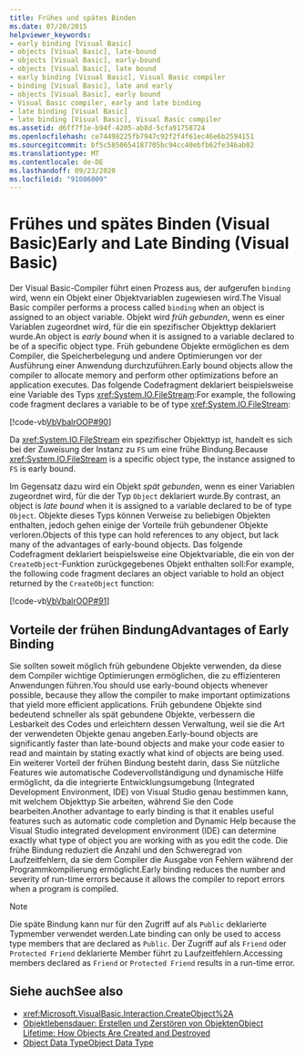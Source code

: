```yaml
---
title: Frühes und spätes Binden
ms.date: 07/20/2015
helpviewer_keywords:
- early binding [Visual Basic]
- objects [Visual Basic], late-bound
- objects [Visual Basic], early-bound
- objects [Visual Basic], late bound
- early binding [Visual Basic], Visual Basic compiler
- binding [Visual Basic], late and early
- objects [Visual Basic], early bound
- Visual Basic compiler, early and late binding
- late binding [Visual Basic]
- late binding [Visual Basic], Visual Basic compiler
ms.assetid: d6ff7f1e-b94f-4205-ab8d-5cfa91758724
ms.openlocfilehash: ce74498225fb7947c92f2f4f61ec46e6b2594151
ms.sourcegitcommit: bf5c5850654187705bc94cc40ebfb62fe346ab02
ms.translationtype: MT
ms.contentlocale: de-DE
ms.lasthandoff: 09/23/2020
ms.locfileid: "91086009"
---
```

# <a name="early-and-late-binding-visual-basic"></a><span data-ttu-id="1b538-102">Frühes und spätes Binden (Visual Basic)</span><span class="sxs-lookup"><span data-stu-id="1b538-102">Early and Late Binding (Visual Basic)</span></span>

<span data-ttu-id="1b538-103">Der Visual Basic-Compiler führt einen Prozess aus, der aufgerufen `binding` wird, wenn ein Objekt einer Objektvariablen zugewiesen wird.</span><span class="sxs-lookup"><span data-stu-id="1b538-103">The Visual Basic compiler performs a process called `binding` when an object is assigned to an object variable.</span></span> <span data-ttu-id="1b538-104">Objekt wird *früh gebunden*, wenn es einer Variablen zugeordnet wird, für die ein spezifischer Objekttyp deklariert wurde.</span><span class="sxs-lookup"><span data-stu-id="1b538-104">An object is *early bound* when it is assigned to a variable declared to be of a specific object type.</span></span> <span data-ttu-id="1b538-105">Früh gebundene Objekte ermöglichen es dem Compiler, die Speicherbelegung und andere Optimierungen vor der Ausführung einer Anwendung durchzuführen.</span><span class="sxs-lookup"><span data-stu-id="1b538-105">Early bound objects allow the compiler to allocate memory and perform other optimizations before an application executes.</span></span> <span data-ttu-id="1b538-106">Das folgende Codefragment deklariert beispielsweise eine Variable des Typs <xref:System.IO.FileStream>:</span><span class="sxs-lookup"><span data-stu-id="1b538-106">For example, the following code fragment declares a variable to be of type <xref:System.IO.FileStream>:</span></span>  
  
 [!code-vb[VbVbalrOOP#90](~/samples/snippets/visualbasic/VS_Snippets_VBCSharp/VbVbalrOOP/VB/OOP.vb#90)]  
  
 <span data-ttu-id="1b538-107">Da <xref:System.IO.FileStream> ein spezifischer Objekttyp ist, handelt es sich bei der Zuweisung der Instanz zu `FS` um eine frühe Bindung.</span><span class="sxs-lookup"><span data-stu-id="1b538-107">Because <xref:System.IO.FileStream> is a specific object type, the instance assigned to `FS` is early bound.</span></span>  
  
 <span data-ttu-id="1b538-108">Im Gegensatz dazu wird ein Objekt *spät gebunden*, wenn es einer Variablen zugeordnet wird, für die der Typ `Object` deklariert wurde.</span><span class="sxs-lookup"><span data-stu-id="1b538-108">By contrast, an object is *late bound* when it is assigned to a variable declared to be of type `Object`.</span></span> <span data-ttu-id="1b538-109">Objekte dieses Typs können Verweise zu beliebigen Objekten enthalten, jedoch gehen einige der Vorteile früh gebundener Objekte verloren.</span><span class="sxs-lookup"><span data-stu-id="1b538-109">Objects of this type can hold references to any object, but lack many of the advantages of early-bound objects.</span></span> <span data-ttu-id="1b538-110">Das folgende Codefragment deklariert beispielsweise eine Objektvariable, die ein von der `CreateObject`-Funktion zurückgegebenes Objekt enthalten soll:</span><span class="sxs-lookup"><span data-stu-id="1b538-110">For example, the following code fragment declares an object variable to hold an object returned by the `CreateObject` function:</span></span>  
  
 [!code-vb[VbVbalrOOP#91](~/samples/snippets/visualbasic/VS_Snippets_VBCSharp/VbVbalrOOP/VB/LateBinding.vb#91)]  
  
## <a name="advantages-of-early-binding"></a><span data-ttu-id="1b538-111">Vorteile der frühen Bindung</span><span class="sxs-lookup"><span data-stu-id="1b538-111">Advantages of Early Binding</span></span>  

 <span data-ttu-id="1b538-112">Sie sollten soweit möglich früh gebundene Objekte verwenden, da diese dem Compiler wichtige Optimierungen ermöglichen, die zu effizienteren Anwendungen führen.</span><span class="sxs-lookup"><span data-stu-id="1b538-112">You should use early-bound objects whenever possible, because they allow the compiler to make important optimizations that yield more efficient applications.</span></span> <span data-ttu-id="1b538-113">Früh gebundene Objekte sind bedeutend schneller als spät gebundene Objekte, verbessern die Lesbarkeit des Codes und erleichtern dessen Verwaltung, weil sie die Art der verwendeten Objekte genau angeben.</span><span class="sxs-lookup"><span data-stu-id="1b538-113">Early-bound objects are significantly faster than late-bound objects and make your code easier to read and maintain by stating exactly what kind of objects are being used.</span></span> <span data-ttu-id="1b538-114">Ein weiterer Vorteil der frühen Bindung besteht darin, dass Sie nützliche Features wie automatische Codevervollständigung und dynamische Hilfe ermöglicht, da die integrierte Entwicklungsumgebung (Integrated Development Environment, IDE) von Visual Studio genau bestimmen kann, mit welchem Objekttyp Sie arbeiten, während Sie den Code bearbeiten.</span><span class="sxs-lookup"><span data-stu-id="1b538-114">Another advantage to early binding is that it enables useful features such as automatic code completion and Dynamic Help because the Visual Studio integrated development environment (IDE) can determine exactly what type of object you are working with as you edit the code.</span></span> <span data-ttu-id="1b538-115">Die frühe Bindung reduziert die Anzahl und den Schweregrad von Laufzeitfehlern, da sie dem Compiler die Ausgabe von Fehlern während der Programmkompilierung ermöglicht.</span><span class="sxs-lookup"><span data-stu-id="1b538-115">Early binding reduces the number and severity of run-time errors because it allows the compiler to report errors when a program is compiled.</span></span>  
  
> [!NOTE]
> <span data-ttu-id="1b538-116">Die späte Bindung kann nur für den Zugriff auf als `Public` deklarierte Typmember verwendet werden.</span><span class="sxs-lookup"><span data-stu-id="1b538-116">Late binding can only be used to access type members that are declared as `Public`.</span></span> <span data-ttu-id="1b538-117">Der Zugriff auf als `Friend` oder `Protected Friend` deklarierte Member führt zu Laufzeitfehlern.</span><span class="sxs-lookup"><span data-stu-id="1b538-117">Accessing members declared as `Friend` or `Protected Friend` results in a run-time error.</span></span>  
  
## <a name="see-also"></a><span data-ttu-id="1b538-118">Siehe auch</span><span class="sxs-lookup"><span data-stu-id="1b538-118">See also</span></span>

- <xref:Microsoft.VisualBasic.Interaction.CreateObject%2A>
- [<span data-ttu-id="1b538-119">Objektlebensdauer: Erstellen und Zerstören von Objekten</span><span class="sxs-lookup"><span data-stu-id="1b538-119">Object Lifetime: How Objects Are Created and Destroyed</span></span>](../objects-and-classes/object-lifetime-how-objects-are-created-and-destroyed.md)
- [<span data-ttu-id="1b538-120">Object Data Type</span><span class="sxs-lookup"><span data-stu-id="1b538-120">Object Data Type</span></span>](../../../language-reference/data-types/object-data-type.md)
